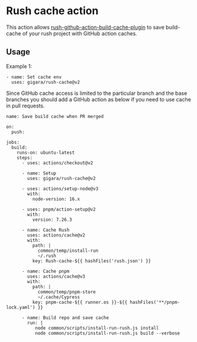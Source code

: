 # Rush cache action
This action allows [rush-github-action-build-cache-plugin](https://www.npmjs.com/package/@gigara/rush-github-action-build-cache-plugin) to save build-cache of your rush project with GitHub action caches.

## Usage
Example 1:
```
- name: Set cache env
  uses: gigara/rush-cache@v2
```

Since GitHub cache access is limited to the particular branch and the base branches you should add a GitHub action as below if you need to use cache in pull requests.
```
name: Save build cache when PR merged

on:
  push:

jobs:
  build:
    runs-on: ubuntu-latest
    steps:
      - uses: actions/checkout@v2

      - name: Setup
        uses: gigara/rush-cache@v2

      - uses: actions/setup-node@v3
        with:
          node-version: 16.x

      - uses: pnpm/action-setup@v2
        with:
          version: 7.26.3

      - name: Cache Rush
        uses: actions/cache@v2
        with:
          path: |
            common/temp/install-run
            ~/.rush 
          key: Rush-cache-${{ hashFiles('rush.json') }}

      - name: Cache pnpm
        uses: actions/cache@v3
        with:
          path: |
            common/temp/pnpm-store
            ~/.cache/Cypress   
          key: pnpm-cache-${{ runner.os }}-${{ hashFiles('**/pnpm-lock.yaml') }}

      - name: Build repo and save cache
        run: |
           node common/scripts/install-run-rush.js install  
           node common/scripts/install-run-rush.js build --verbose
```
